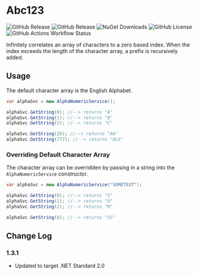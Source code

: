 # Abc123

![GitHub Release](https://img.shields.io/github/v/release/growlerdev/abc123?display_name=release&logo=github&label=release&link=https%3A%2F%2Fgithub.com%2Fgrowlerdev%2Fabc123%2Freleases)
    ![GitHub Release](https://img.shields.io/github/v/release/growlerdev/abc123?include_prereleases&display_name=release&logo=github&label=latest%20build&link=https%3A%2F%2Fgithub.com%2Fgrowlerdev%2Fabc123%2Freleases)
    ![NuGet Downloads](https://img.shields.io/nuget/dt/abc123?logo=nuget&color=9932CC)
    ![GitHub License](https://img.shields.io/github/license/growlerdev/abc123?color=salmon)
    ![GitHub Actions Workflow Status](https://img.shields.io/github/actions/workflow/status/growlerdev/abc123/main.yml?logo=githubactions&logoColor=white&label=Build%20and%20Deploy&link=https%3A%2F%2Fgithub.com%2Fgrowlerdev%2Fabc123%2Factions%2Fworkflows%2Fbuild-deploy.yml)

Infinitely correlates an array of characters to a zero based index. When the index exceeds the length of the character array, a prefix is recursively added.

## Usage

The default character array is the English Alphabet.

```csharp
var alphaSvc = new AlphaNumericService();

alphaSvc.GetString(0); //--> returns "A"
alphaSvc.GetString(1); //--> returns "B"
alphaSvc.GetString(2); //--> returns "C"

alphaSvc.GetString(26); //--> returns "AA"
alphaSvc.GetString(777); //--> returns "ACX"
```

### Overriding Default Character Array

The character array can be overridden by passing in a string into the `AlphaNumericService` constructor.

```csharp
var alphaSvc = new AlphaNumericService("SOMETEXT");

alphaSvc.GetString(0); //--> returns "S"
alphaSvc.GetString(1); //--> returns "O"
alphaSvc.GetString(2); //--> returns "M"

alphaSvc.GetString(8); //--> returns "SS"
```

## Change Log

### 1.3.1

* Updated to target .NET Standard 2.0
